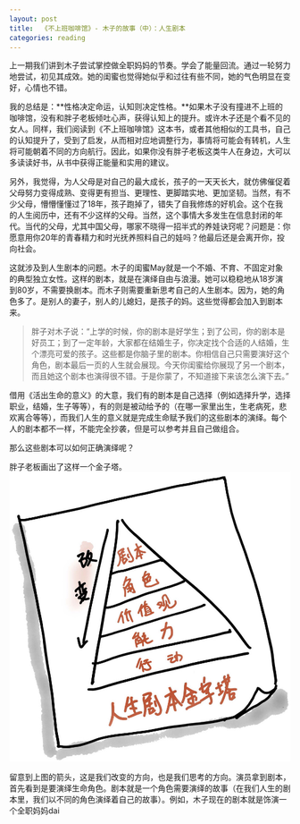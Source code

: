 ```yaml
---
layout: post
title:  《不上班咖啡馆》- 木子的故事（中）：人生剧本
categories: reading
---
```


上一期我们讲到木子尝试掌控做全职妈妈的节奏。学会了能量回流。通过一轮努力地尝试，初见其成效。她的闺蜜也觉得她似乎和过往有些不同，她的气色明显在变好，心情也不错。

我的总结是：**性格决定命运，认知则决定性格。**如果木子没有撞进不上班的咖啡馆，没有和胖子老板倾吐心声，获得认知上的提升。或许木子还是个看不见的女人。同样，我们阅读到《不上班咖啡馆》这本书，或者其他相似的工具书，自己的认知提升了，受到了启发，从而相对应地调整行为，事情将可能会有转机，人生将可能朝着不同的方向航行。因此，如果你没有胖子老板这类牛人在身边，大可以多读读好书，从书中获得正能量和实用的建议。

另外，我觉得，为人父母是对自己的最大成长，孩子的一天天长大，就仿佛催促着父母努力变得成熟、变得更有担当、更理性、更脚踏实地、更加坚韧。当然，有不少父母，懵懵懂懂过了18年，孩子跑掉了，错失了自我修炼的好机会。这个在我的人生阅历中，还有不少这样的父母。当然，这个事情大多发生在信息封闭的年代。当代的父母，尤其中国父母，哪家不晓得一招半式的养娃诀窍呢？问题是：你愿意用你20年的青春精力和时光抚养照料自己的娃吗？他最后还是会离开你，投向社会。

这就涉及到人生剧本的问题。木子的闺蜜May就是一个不婚、不育、不固定对象的典型独立女性。这样的剧本，就是在演绎自由与浪漫。她可以稳稳地从18岁演到80岁，不需要换剧本。而木子则需要重新思考自己的人生剧本。因为，她的角色多了。是别人的妻子，别人的儿媳妇，是孩子的妈。这些觉得都会加入到剧本来。

> 胖子对木子说：“上学的时候，你的剧本是好学生；到了公司，你的剧本是好员工；到了一定年龄，大家都在结婚生子，你决定找个合适的人结婚，生个漂亮可爱的孩子。这些都是你脑子里的剧本。你相信自己只需要演好这个角色，剧本最后一页的人生就会展现。今天你闺蜜给你展现了另一个剧本，而且她这个剧本也演得很不错。于是你蒙了，不知道接下来该怎么演下去。”

借用《活出生命的意义》的大意，我们有的剧本是自己选择（例如选择升学，选择职业，结婚，生子等等），有的则是被动给予的（在哪一家里出生，生老病死，悲欢离合等等），而我们人生的意义就是完成生命赋予我们的这些剧本的演绎。每个人的剧本都不一样，不能完全抄袭，但是可以参考并且自己做组合。

那么这些剧本可以如何正确演绎呢？

胖子老板画出了这样一个金子塔。
![不上班咖啡馆-人生剧本金字塔.png](/assets/%E4%B8%8D%E4%B8%8A%E7%8F%AD%E5%92%96%E5%95%A1%E9%A6%86-%E4%BA%BA%E7%94%9F%E5%89%A7%E6%9C%AC%E9%87%91%E5%AD%97%E5%A1%94.png)

留意到上图的箭头，这是我们改变的方向，也是我们思考的方向。演员拿到剧本，首先看到是要演绎生命角色。剧本就是一个角色需要演绎的故事（在我们人生的剧本里，我们以不同的角色演绎着自己的故事）。例如，木子现在的剧本就是饰演一个全职妈妈dai
<!--stackedit_data:
eyJoaXN0b3J5IjpbLTYxMjY2NTcxOSwtMTI0MTkyMzU0OCwxNT
k3NTAzMTldfQ==
-->